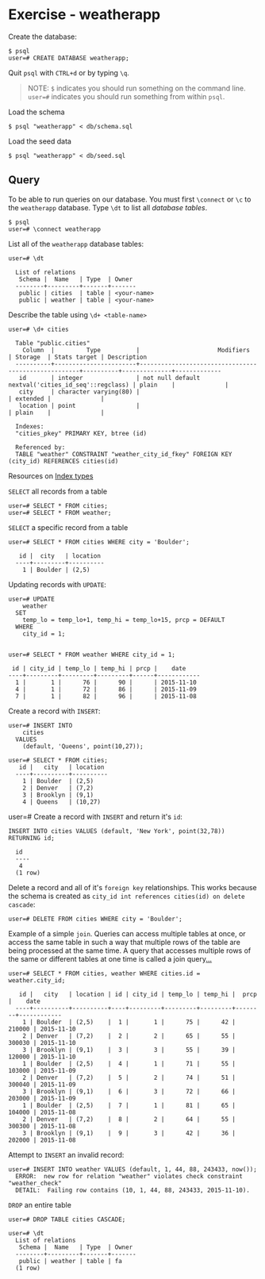 # Exercise - weatherapp

Create the database:

```
$ psql
user=# CREATE DATABASE weatherapp;
```

Quit `psql` with `CTRL+d` or by typing `\q`.

> NOTE: `$` indicates you should run something on the command line.
> `user=#` indicates you should run something from within `psql`.

Load the schema

```
$ psql "weatherapp" < db/schema.sql
```

Load the seed data

```
$ psql "weatherapp" < db/seed.sql
```

## Query

To be able to run queries on our database. You must first `\connect` or `\c` to the `weatherapp` database. Type `\dt` to list all _database tables_.

```
$ psql
user=# \connect weatherapp
```

List all of the `weatherapp` database tables:

```
user=# \dt

  List of relations
   Schema |  Name   | Type  | Owner
  --------+---------+-------+-------
   public | cities  | table | <your-name>
   public | weather | table | <your-name>
```

Describe the table using `\d+ <table-name>`

```
user=# \d+ cities

  Table "public.cities"
    Column  |         Type          |                      Modifiers                      | Storage  | Stats target | Description
  ----------+-----------------------+-----------------------------------------------------+----------+--------------+-------------
   id       | integer               | not null default nextval('cities_id_seq'::regclass) | plain    |              |
   city     | character varying(80) |                                                     | extended |              |
   location | point                 |                                                     | plain    |              |

  Indexes:
  "cities_pkey" PRIMARY KEY, btree (id)

  Referenced by:
  TABLE "weather" CONSTRAINT "weather_city_id_fkey" FOREIGN KEY (city_id) REFERENCES cities(id)
```

Resources on [Index types](http://www.postgresql.org/docs/9.2/static/indexes-types.html)

`SELECT` all records from a table

```
user=# SELECT * FROM cities;
user=# SELECT * FROM weather;
```

`SELECT` a specific record from a table

```
user=# SELECT * FROM cities WHERE city = 'Boulder';

   id |  city   | location
  ----+---------+----------
    1 | Boulder | (2,5)
```

Updating records with `UPDATE`:

```
user=# UPDATE
    weather
  SET
    temp_lo = temp_lo+1, temp_hi = temp_lo+15, prcp = DEFAULT
  WHERE
    city_id = 1;


user=# SELECT * FROM weather WHERE city_id = 1;

 id | city_id | temp_lo | temp_hi | prcp |    date
----+---------+---------+---------+------+------------
  1 |       1 |      76 |      90 |      | 2015-11-10
  4 |       1 |      72 |      86 |      | 2015-11-09
  7 |       1 |      82 |      96 |      | 2015-11-08

```

Create a record with `INSERT`:

```
user=# INSERT INTO
    cities
  VALUES
    (default, 'Queens', point(10,27));

user=# SELECT * FROM cities;
   id |   city   | location
  ----+----------+----------
    1 | Boulder  | (2,5)
    2 | Denver   | (7,2)
    3 | Brooklyn | (9,1)
    4 | Queens   | (10,27)

```

user=# Create a record with `INSERT` and return it's `id`:

```
INSERT INTO cities VALUES (default, 'New York', point(32,78)) RETURNING id;

  id
  ----
   4
  (1 row)
```

Delete a record and all of it's `foreign key` relationships. This works because the schema is created as `city_id int references cities(id) on delete cascade`:

```
user=# DELETE FROM cities WHERE city = 'Boulder';
```

Example of a simple `join`. Queries can access multiple tables at once, or access the same table in such a way that multiple rows of the table are being processed at the same time. A query that accesses multiple rows of the same or different tables at one time is called a join query[...](http://www.postgresql.org/docs/8.3/static/tutorial-join.html)

```
user=# SELECT * FROM cities, weather WHERE cities.id = weather.city_id;

   id |   city   | location | id | city_id | temp_lo | temp_hi |  prcp  |    date
  ----+----------+----------+----+---------+---------+---------+--------+------------
    1 | Boulder  | (2,5)    |  1 |       1 |      75 |      42 | 210000 | 2015-11-10
    2 | Denver   | (7,2)    |  2 |       2 |      65 |      55 | 300030 | 2015-11-10
    3 | Brooklyn | (9,1)    |  3 |       3 |      55 |      39 | 120000 | 2015-11-10
    1 | Boulder  | (2,5)    |  4 |       1 |      71 |      55 | 103000 | 2015-11-09
    2 | Denver   | (7,2)    |  5 |       2 |      74 |      51 | 300040 | 2015-11-09
    3 | Brooklyn | (9,1)    |  6 |       3 |      72 |      66 | 203000 | 2015-11-09
    1 | Boulder  | (2,5)    |  7 |       1 |      81 |      65 | 104000 | 2015-11-08
    2 | Denver   | (7,2)    |  8 |       2 |      64 |      55 | 300300 | 2015-11-08
    3 | Brooklyn | (9,1)    |  9 |       3 |      42 |      36 | 202000 | 2015-11-08
```

Attempt to `INSERT` an invalid record:

```
user=# INSERT INTO weather VALUES (default, 1, 44, 88, 243433, now());
  ERROR:  new row for relation "weather" violates check constraint "weather_check"
  DETAIL:  Failing row contains (10, 1, 44, 88, 243433, 2015-11-10).
```

`DROP` an entire table

```
user=# DROP TABLE cities CASCADE;

user=# \dt
  List of relations
   Schema |  Name   | Type  | Owner
  --------+---------+-------+-------
   public | weather | table | fa
  (1 row)
```
